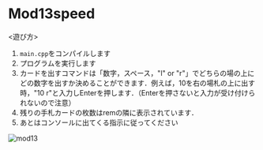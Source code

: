 # Mod13speed

<遊び方><br>
1. `main.cpp`をコンパイルします<br>
2. プログラムを実行します
3. カードを出すコマンドは「数字，スペース，"l" or "r"」でどちらの場の上にどの数字を出すか決めることができます．例えば，10を右の場札の上に出す時，"10 r"と入力しEnterを押します．（Enterを押さないと入力が受け付けられないので注意）
4. 残りの手札カードの枚数はremの隣に表示されています．
5. あとはコンソールに出てくる指示に従ってください

 ![mod13](https://github.com/Emblen/Mod13speed/assets/89460730/9b6cf47f-fbae-4c3c-a95e-9536eaba0ac9)
